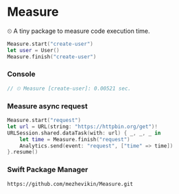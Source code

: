 # Measure

⏲ A tiny package to measure code execution time.

```swift
Measure.start("create-user")
let user = User()
Measure.finish("create-user")
```
### Console

```swift
// ⏲ Measure [create-user]: 0.00521 sec.
```

### Measure async request

```swift
Measure.start("request")
let url = URL(string: "https://httpbin.org/get")!
URLSession.shared.dataTask(with: url) { _, _, _ in
    let time = Measure.finish("request")
    Analytics.send(event: "request", ["time" => time])
}.resume()
```
        
### Swift Package Manager

```
https://github.com/mezhevikin/Measure.git
```
